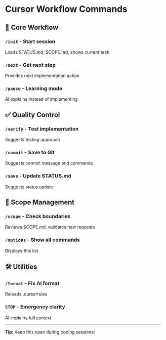 # Cursor Workflow Commands

## 🚀 Core Workflow

### `/init` - Start session
Loads STATUS.md, SCOPE.md, shows current task

### `/next` - Get next step
Provides next implementation action

### `/pause` - Learning mode
AI explains instead of implementing

## ✅ Quality Control

### `/verify` - Test implementation
Suggests testing approach

### `/commit` - Save to Git
Suggests commit message and commands

### `/save` - Update STATUS.md
Suggests status update

## 🎯 Scope Management

### `/scope` - Check boundaries
Reviews SCOPE.md, validates new requests

### `/options` - Show all commands
Displays this list

## 🛠️ Utilities

### `/format` - Fix AI format
Reloads .cursorrules

### `STOP` - Emergency clarity
AI explains full context

---

**Tip:** Keep this open during coding sessions!